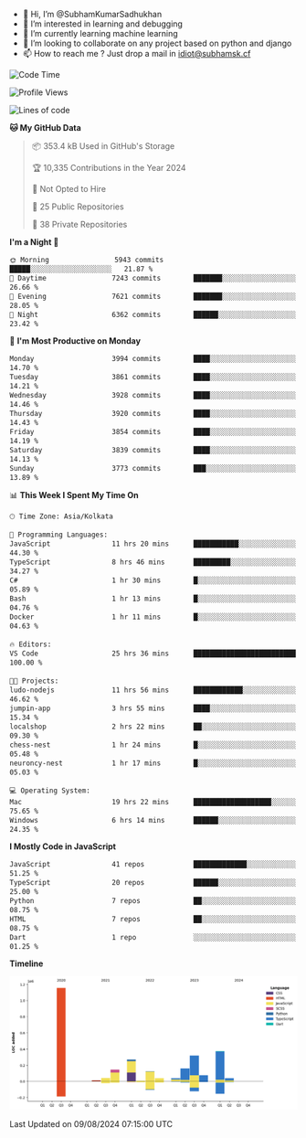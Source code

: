 - 👋 Hi, I’m @SubhamKumarSadhukhan
- 👀 I’m interested in learning and debugging
- 🌱 I’m currently learning machine learning
- 💞️ I’m looking to collaborate on any project based on python and django
- 📫 How to reach me ?
      Just drop a mail in idiot@subhamsk.cf

<!---
SubhamKumarSadhukhan/SubhamKumarSadhukhan is a ✨ special ✨ repository because its `README.md` (this file) appears on your GitHub profile.
You can click the Preview link to take a look at your changes.
--->


<!--START_SECTION:waka-->
![Code Time](http://img.shields.io/badge/Code%20Time-2%2C392%20hrs%206%20mins-blue)

![Profile Views](http://img.shields.io/badge/Profile%20Views-0-blue)

![Lines of code](https://img.shields.io/badge/From%20Hello%20World%20I%27ve%20Written-2.8%20million%20lines%20of%20code-blue)

**🐱 My GitHub Data** 

> 📦 353.4 kB Used in GitHub's Storage 
 > 
> 🏆 10,335 Contributions in the Year 2024
 > 
> 🚫 Not Opted to Hire
 > 
> 📜 25 Public Repositories 
 > 
> 🔑 38 Private Repositories 
 > 
**I'm a Night 🦉** 

```text
🌞 Morning                5943 commits        █████░░░░░░░░░░░░░░░░░░░░   21.87 % 
🌆 Daytime                7243 commits        ███████░░░░░░░░░░░░░░░░░░   26.66 % 
🌃 Evening                7621 commits        ███████░░░░░░░░░░░░░░░░░░   28.05 % 
🌙 Night                  6362 commits        ██████░░░░░░░░░░░░░░░░░░░   23.42 % 
```
📅 **I'm Most Productive on Monday** 

```text
Monday                   3994 commits        ████░░░░░░░░░░░░░░░░░░░░░   14.70 % 
Tuesday                  3861 commits        ████░░░░░░░░░░░░░░░░░░░░░   14.21 % 
Wednesday                3928 commits        ████░░░░░░░░░░░░░░░░░░░░░   14.46 % 
Thursday                 3920 commits        ████░░░░░░░░░░░░░░░░░░░░░   14.43 % 
Friday                   3854 commits        ████░░░░░░░░░░░░░░░░░░░░░   14.19 % 
Saturday                 3839 commits        ████░░░░░░░░░░░░░░░░░░░░░   14.13 % 
Sunday                   3773 commits        ███░░░░░░░░░░░░░░░░░░░░░░   13.89 % 
```


📊 **This Week I Spent My Time On** 

```text
🕑︎ Time Zone: Asia/Kolkata

💬 Programming Languages: 
JavaScript               11 hrs 20 mins      ███████████░░░░░░░░░░░░░░   44.30 % 
TypeScript               8 hrs 46 mins       █████████░░░░░░░░░░░░░░░░   34.27 % 
C#                       1 hr 30 mins        █░░░░░░░░░░░░░░░░░░░░░░░░   05.89 % 
Bash                     1 hr 13 mins        █░░░░░░░░░░░░░░░░░░░░░░░░   04.76 % 
Docker                   1 hr 11 mins        █░░░░░░░░░░░░░░░░░░░░░░░░   04.63 % 

🔥 Editors: 
VS Code                  25 hrs 36 mins      █████████████████████████   100.00 % 

🐱‍💻 Projects: 
ludo-nodejs              11 hrs 56 mins      ████████████░░░░░░░░░░░░░   46.62 % 
jumpin-app               3 hrs 55 mins       ████░░░░░░░░░░░░░░░░░░░░░   15.34 % 
localshop                2 hrs 22 mins       ██░░░░░░░░░░░░░░░░░░░░░░░   09.30 % 
chess-nest               1 hr 24 mins        █░░░░░░░░░░░░░░░░░░░░░░░░   05.48 % 
neuroncy-nest            1 hr 17 mins        █░░░░░░░░░░░░░░░░░░░░░░░░   05.03 % 

💻 Operating System: 
Mac                      19 hrs 22 mins      ███████████████████░░░░░░   75.65 % 
Windows                  6 hrs 14 mins       ██████░░░░░░░░░░░░░░░░░░░   24.35 % 
```

**I Mostly Code in JavaScript** 

```text
JavaScript               41 repos            █████████████░░░░░░░░░░░░   51.25 % 
TypeScript               20 repos            ██████░░░░░░░░░░░░░░░░░░░   25.00 % 
Python                   7 repos             ██░░░░░░░░░░░░░░░░░░░░░░░   08.75 % 
HTML                     7 repos             ██░░░░░░░░░░░░░░░░░░░░░░░   08.75 % 
Dart                     1 repo              ░░░░░░░░░░░░░░░░░░░░░░░░░   01.25 % 
```



**Timeline**

![Lines of Code chart](https://raw.githubusercontent.com/SubhamKumarSadhukhan/SubhamKumarSadhukhan/main/assets/bar_graph.png)


 Last Updated on 09/08/2024 07:15:00 UTC
<!--END_SECTION:waka-->
